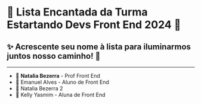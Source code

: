 # 🌈 Lista Encantada da Turma Estartando Devs Front End 2024 🦄

## ✨ Acrescente seu nome à lista para iluminarmos juntos nosso caminho! 🌟

---

- 🌸 **Natalia Bezerra** - Prof Front End
- 🌼 Emanuel Alves - Aluno de Front End
- 🌼 Natalia Bezerra 2
- 🌷 Kelly Yasmim - Aluna de Front End
